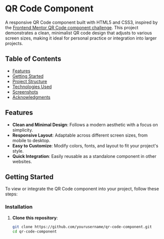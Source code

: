 # QR Code Component

A responsive QR Code component built with HTML5 and CSS3, inspired by the [Frontend Mentor QR Code component challenge](https://www.frontendmentor.io/challenges/qr-code-component-iux_sIO_H). This project demonstrates a clean, minimalist QR code design that adjusts to various screen sizes, making it ideal for personal practice or integration into larger projects.

## Table of Contents
- [Features](#features)
- [Getting Started](#getting-started)
- [Project Structure](#project-structure)
- [Technologies Used](#technologies-used)
- [Screenshots](#screenshots)
- [Acknowledgments](#acknowledgments)

## Features
- **Clean and Minimal Design**: Follows a modern aesthetic with a focus on simplicity.
- **Responsive Layout**: Adaptable across different screen sizes, from mobile to desktop.
- **Easy to Customize**: Modify colors, fonts, and layout to fit your project's style.
- **Quick Integration**: Easily reusable as a standalone component in other websites.

## Getting Started
To view or integrate the QR Code component into your project, follow these steps:

### Installation
1. **Clone this repository**:
   ```bash
   git clone https://github.com/yourusername/qr-code-component.git
   cd qr-code-component
